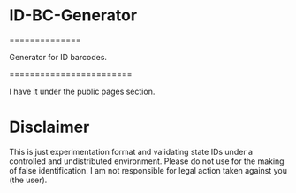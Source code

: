 # ID-BC-Generator
==============

Generator for ID barcodes.

========================

I have it under the public pages section.

Disclaimer
==========

This is just experimentation format and validating state IDs under a controlled and undistributed environment. Please do not use for the making of false identification. I am not responsible for legal action taken against you (the user).
